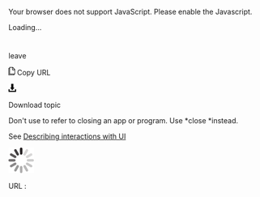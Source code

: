 Your browser does not support JavaScript. Please enable the Javascript.

Loading...

# 

leave

![Copy URL](leave_files/Copy.png)
Copy URL

![Download](leave_files/Download.png)

Download topic

Don't use to refer to closing an app or program. Use *close *instead. 

See [Describing interactions with UI](https://worldready.cloudapp.net/Styleguide/Read?id=2700&topicid=26472)

![In progress](leave_files/activity-large.gif)

URL :
